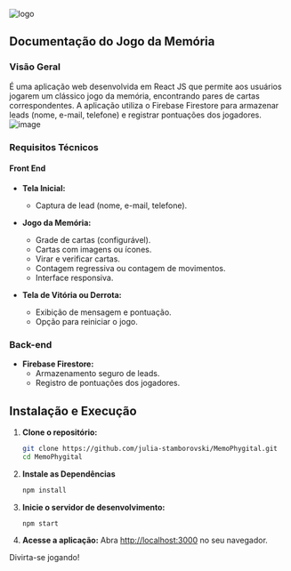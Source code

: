![logo](https://github.com/julia-stamborovski/MemoPhygital/assets/87834766/63c97d76-5514-490a-a0a0-1117d40cab84)

## Documentação do Jogo da Memória
### Visão Geral
É uma aplicação web desenvolvida em React JS que permite aos usuários jogarem um clássico jogo da memória, encontrando pares de cartas correspondentes. A aplicação utiliza o Firebase Firestore para armazenar leads (nome, e-mail, telefone) e registrar pontuações dos jogadores.
![image](https://github.com/julia-stamborovski/MemoPhygital/assets/87834766/8c735a8c-332d-4a66-8365-88607c142ac6)

### Requisitos Técnicos
#### Front End
- **Tela Inicial:**
  - Captura de lead (nome, e-mail, telefone).
  
- **Jogo da Memória:**
  - Grade de cartas (configurável).
  - Cartas com imagens ou ícones.
  - Virar e verificar cartas.
  - Contagem regressiva ou contagem de movimentos.
  - Interface responsiva.

- **Tela de Vitória ou Derrota:**
  - Exibição de mensagem e pontuação.
  - Opção para reiniciar o jogo.

### Back-end

- **Firebase Firestore:**
  - Armazenamento seguro de leads.
  - Registro de pontuações dos jogadores.

## Instalação e Execução
1. **Clone o repositório:**
   ```bash
   git clone https://github.com/julia-stamborovski/MemoPhygital.git
   cd MemoPhygital
1. **Instale as Dependências**
   ```bash
   npm install 
2. **Inicie o servidor de desenvolvimento:**
   ```bash
   npm start
3. **Acesse a aplicação:**
 Abra [http://localhost:3000](http://localhost:3000) no seu navegador.

Divirta-se jogando!



